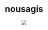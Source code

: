<div align="center" >
<h1> nousagis </h1>
  <a href= #><img src= "https://media.giphy.com/media/XRRIFnYMMxRHlbkYpR/giphy.gif"></a></div>